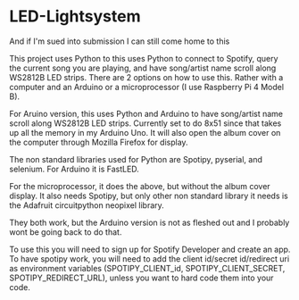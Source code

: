 # LED-Lightsystem
And if I'm sued into submission I can still come home to this


This project uses Python to this uses Python to connect to Spotify, query the current song you are playing, and have song/artist name scroll along WS2812B LED strips. There are 2 options on how to use this. Rather with a computer and an Arduino or a microprocessor (I use Raspberry Pi 4 Model B). 

For Aruino version, this uses Python and Arduino to have song/artist name scroll along WS2812B LED strips. Currently set to do 8x51 since that takes up all the memory in my Arduino Uno. It will also open the album cover on the computer through Mozilla Firefox for display.

The non standard libraries used for Python are Spotipy, pyserial, and selenium. For Arduino it is FastLED.

For the microprocessor, it does the above, but without the album cover display. It also needs Spotipy, but only other non standard library it needs is the Adafruit circuitpython neopixel library.

They both work, but the Arduino version is not as fleshed out and I probably wont be going back to do that.

To use this you will need to sign up for Spotify Developer and create an app. To have spotipy work, you will need to add the client id/secret id/redirect uri as environment variables (SPOTIPY_CLIENT_id, SPOTIPY_CLIENT_SECRET, SPOTIPY_REDIRECT_URL), unless you want to hard code them into your code.
